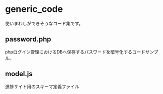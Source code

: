 # generic_code
使いまわしができそうなコード集です。

## password.php
phpログイン管理におけるDBへ保存するパスワードを暗号化するコードサンプル。

## model.js
進捗サイト用のスキーマ定義ファイル
